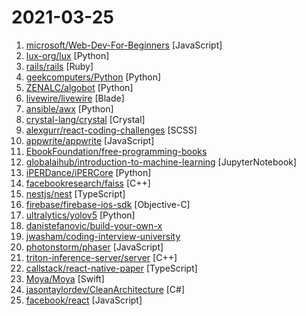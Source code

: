 # 2021-03-25

1. [microsoft/Web-Dev-For-Beginners](https://github.com/microsoft/Web-Dev-For-Beginners "24 Lessons, 12 Weeks, Get Started as a Web Developer") [JavaScript]
2. [lux-org/lux](https://github.com/lux-org/lux "Python API for Intelligent Visual Data Discovery") [Python]
3. [rails/rails](https://github.com/rails/rails "Ruby on Rails") [Ruby]
4. [geekcomputers/Python](https://github.com/geekcomputers/Python "My Python Examples") [Python]
5. [ZENALC/algobot](https://github.com/ZENALC/algobot "Cryptocurrency trading bot with a graphical user interface.") [Python]
6. [livewire/livewire](https://github.com/livewire/livewire "A full-stack framework for Laravel that takes the pain out of building dynamic UIs.") [Blade]
7. [ansible/awx](https://github.com/ansible/awx "AWX Project") [Python]
8. [crystal-lang/crystal](https://github.com/crystal-lang/crystal "The Crystal Programming Language") [Crystal]
9. [alexgurr/react-coding-challenges](https://github.com/alexgurr/react-coding-challenges "A series of ReactJS coding challenges with a variety of difficulties.") [SCSS]
10. [appwrite/appwrite](https://github.com/appwrite/appwrite "Appwrite is a secure end-to-end backend server for Web, Mobile, and Flutter developers that is packaged as a set of Docker containers for easy deployment 🚀") [JavaScript]
11. [EbookFoundation/free-programming-books](https://github.com/EbookFoundation/free-programming-books "📚 Freely available programming books") 
12. [globalaihub/introduction-to-machine-learning](https://github.com/globalaihub/introduction-to-machine-learning "") [JupyterNotebook]
13. [iPERDance/iPERCore](https://github.com/iPERDance/iPERCore "Liquid Warping GAN with Attention: A Unified Framework for Human Image Synthesis") [Python]
14. [facebookresearch/faiss](https://github.com/facebookresearch/faiss "A library for efficient similarity search and clustering of dense vectors.") [C++]
15. [nestjs/nest](https://github.com/nestjs/nest "A progressive Node.js framework for building efficient, scalable, and enterprise-grade server-side applications on top of TypeScript & JavaScript (ES6, ES7, ES8) 🚀") [TypeScript]
16. [firebase/firebase-ios-sdk](https://github.com/firebase/firebase-ios-sdk "Firebase iOS SDK") [Objective-C]
17. [ultralytics/yolov5](https://github.com/ultralytics/yolov5 "YOLOv5 in PyTorch > ONNX > CoreML > TFLite") [Python]
18. [danistefanovic/build-your-own-x](https://github.com/danistefanovic/build-your-own-x "🤓 Build your own (insert technology here)") 
19. [jwasham/coding-interview-university](https://github.com/jwasham/coding-interview-university "A complete computer science study plan to become a software engineer.") 
20. [photonstorm/phaser](https://github.com/photonstorm/phaser "Phaser is a fun, free and fast 2D game framework for making HTML5 games for desktop and mobile web browsers, supporting Canvas and WebGL rendering.") [JavaScript]
21. [triton-inference-server/server](https://github.com/triton-inference-server/server "The Triton Inference Server provides an optimized cloud and edge inferencing solution.") [C++]
22. [callstack/react-native-paper](https://github.com/callstack/react-native-paper "Material Design for React Native (Android & iOS)") [TypeScript]
23. [Moya/Moya](https://github.com/Moya/Moya "Network abstraction layer written in Swift.") [Swift]
24. [jasontaylordev/CleanArchitecture](https://github.com/jasontaylordev/CleanArchitecture "Clean Architecture Solution Template for Angular 10 and .NET 5") [C#]
25. [facebook/react](https://github.com/facebook/react "A declarative, efficient, and flexible JavaScript library for building user interfaces.") [JavaScript]
